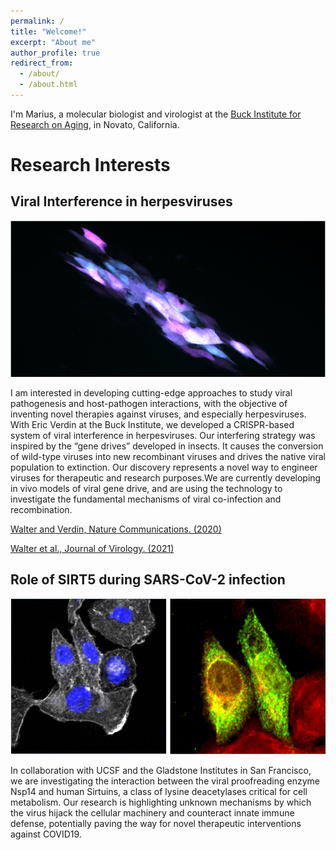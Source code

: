 ```yaml
---
permalink: /
title: "Welcome!"
excerpt: "About me"
author_profile: true
redirect_from: 
  - /about/
  - /about.html
---
```

I'm Marius, a molecular biologist and virologist at the [Buck Institute for Research on Aging](https://www.buckinstitute.org/), in Novato, California.


# Research Interests

## Viral Interference in herpesviruses
![GD](/images/GD.png) 

I am interested in developing cutting-edge approaches to study viral pathogenesis and host-pathogen interactions, with the objective of inventing novel therapies against viruses, and especially herpesviruses. With Eric Verdin at the Buck Institute, we developed a CRISPR-based system of viral interference in herpesviruses. Our interfering strategy was inspired by the “gene drives” developed in insects. It causes the conversion of wild-type viruses into new recombinant viruses and drives the native viral population to extinction. Our discovery represents a novel way to engineer viruses for therapeutic and research purposes.We are currently developing in vivo models of viral gene drive, and are using the technology to investigate the fundamental mechanisms of viral co-infection and recombination. 

[Walter and Verdin, Nature Communications. (2020)](https://www.nature.com/articles/s41467-020-18678-0)

[Walter et al., Journal of Virology. (2021)](https://journals.asm.org/doi/10.1128/JVI.00802-21)

## Role of SIRT5 during SARS-CoV-2 infection	
![GD](/images/SIRT5_1.png)

In collaboration with UCSF and the Gladstone Institutes in San Francisco, we are investigating the interaction between the viral proofreading enzyme Nsp14 and human Sirtuins, a class of lysine deacetylases critical for cell metabolism. Our research is highlighting unknown mechanisms by which the virus hijack the cellular machinery and counteract innate immune defense, potentially paving the way for novel therapeutic interventions against COVID19.
